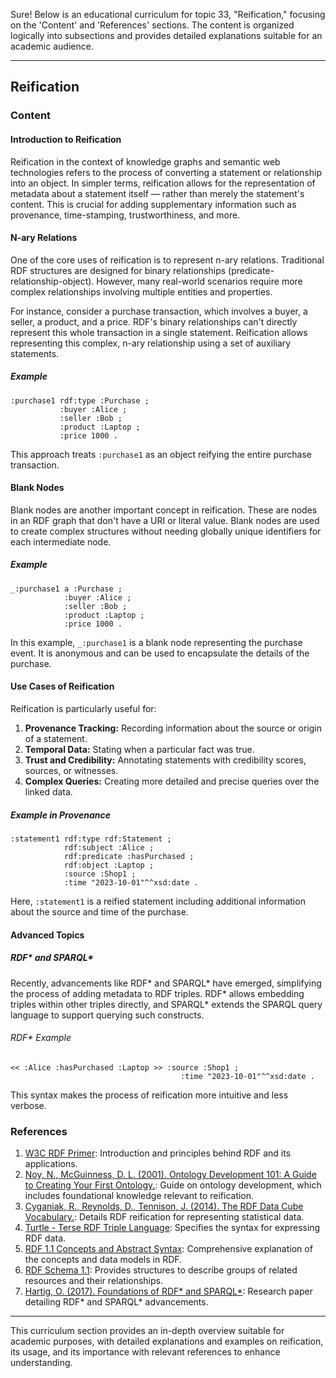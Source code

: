 Sure! Below is an educational curriculum for topic 33, "Reification," focusing on the 'Content' and 'References' sections. The content is organized logically into subsections and provides detailed explanations suitable for an academic audience.

---

## Reification

### Content

#### Introduction to Reification

Reification in the context of knowledge graphs and semantic web technologies refers to the process of converting a statement or relationship into an object. In simpler terms, reification allows for the representation of metadata about a statement itself — rather than merely the statement's content. This is crucial for adding supplementary information such as provenance, time-stamping, trustworthiness, and more.

#### N-ary Relations

One of the core uses of reification is to represent n-ary relations. Traditional RDF structures are designed for binary relationships (predicate-relationship-object). However, many real-world scenarios require more complex relationships involving multiple entities and properties.

For instance, consider a purchase transaction, which involves a buyer, a seller, a product, and a price. RDF's binary relationships can't directly represent this whole transaction in a single statement. Reification allows representing this complex, n-ary relationship using a set of auxiliary statements.

##### Example
```ttl
:purchase1 rdf:type :Purchase ;
           :buyer :Alice ;
           :seller :Bob ;
           :product :Laptop ;
           :price 1000 .
```

This approach treats `:purchase1` as an object reifying the entire purchase transaction.

#### Blank Nodes

Blank nodes are another important concept in reification. These are nodes in an RDF graph that don't have a URI or literal value. Blank nodes are used to create complex structures without needing globally unique identifiers for each intermediate node.

##### Example
```ttl
_:purchase1 a :Purchase ;
            :buyer :Alice ;
            :seller :Bob ;
            :product :Laptop ;
            :price 1000 .
```

In this example, `_:purchase1` is a blank node representing the purchase event. It is anonymous and can be used to encapsulate the details of the purchase.

#### Use Cases of Reification

Reification is particularly useful for:

1. **Provenance Tracking:** Recording information about the source or origin of a statement.
2. **Temporal Data:** Stating when a particular fact was true.
3. **Trust and Credibility:** Annotating statements with credibility scores, sources, or witnesses.
4. **Complex Queries:** Creating more detailed and precise queries over the linked data.

##### Example in Provenance
```ttl
:statement1 rdf:type rdf:Statement ;
            rdf:subject :Alice ;
            rdf:predicate :hasPurchased ;
            rdf:object :Laptop ;
            :source :Shop1 ;
            :time "2023-10-01"^^xsd:date .
```

Here, `:statement1` is a reified statement including additional information about the source and time of the purchase.

#### Advanced Topics

##### RDF* and SPARQL*

Recently, advancements like RDF* and SPARQL* have emerged, simplifying the process of adding metadata to RDF triples. RDF* allows embedding triples within other triples directly, and SPARQL* extends the SPARQL query language to support querying such constructs.

###### RDF* Example
```ttl
<< :Alice :hasPurchased :Laptop >> :source :Shop1 ;
                                      :time "2023-10-01"^^xsd:date .
```

This syntax makes the process of reification more intuitive and less verbose.

### References

1. [W3C RDF Primer](https://www.w3.org/TR/rdf-primer/): Introduction and principles behind RDF and its applications.
2. [Noy, N., McGuinness, D. L. (2001). Ontology Development 101: A Guide to Creating Your First Ontology.](https://protege.stanford.edu/publications/ontology_development/ontology101-noy-mcguinness.html): Guide on ontology development, which includes foundational knowledge relevant to reification.
3. [Cyganiak, R., Reynolds, D., Tennison, J. (2014). The RDF Data Cube Vocabulary.](https://www.w3.org/TR/vocab-data-cube/): Details RDF reification for representing statistical data.
4. [Turtle - Terse RDF Triple Language](https://www.w3.org/TR/turtle/): Specifies the syntax for expressing RDF data.
5. [RDF 1.1 Concepts and Abstract Syntax](https://www.w3.org/TR/rdf11-concepts/): Comprehensive explanation of the concepts and data models in RDF.
6. [RDF Schema 1.1](https://www.w3.org/TR/rdf-schema/): Provides structures to describe groups of related resources and their relationships.
7. [Hartig, O. (2017). Foundations of RDF* and SPARQL*](https://arxiv.org/abs/1406.3399): Research paper detailing RDF* and SPARQL* advancements.

---

This curriculum section provides an in-depth overview suitable for academic purposes, with detailed explanations and examples on reification, its usage, and its importance with relevant references to enhance understanding.